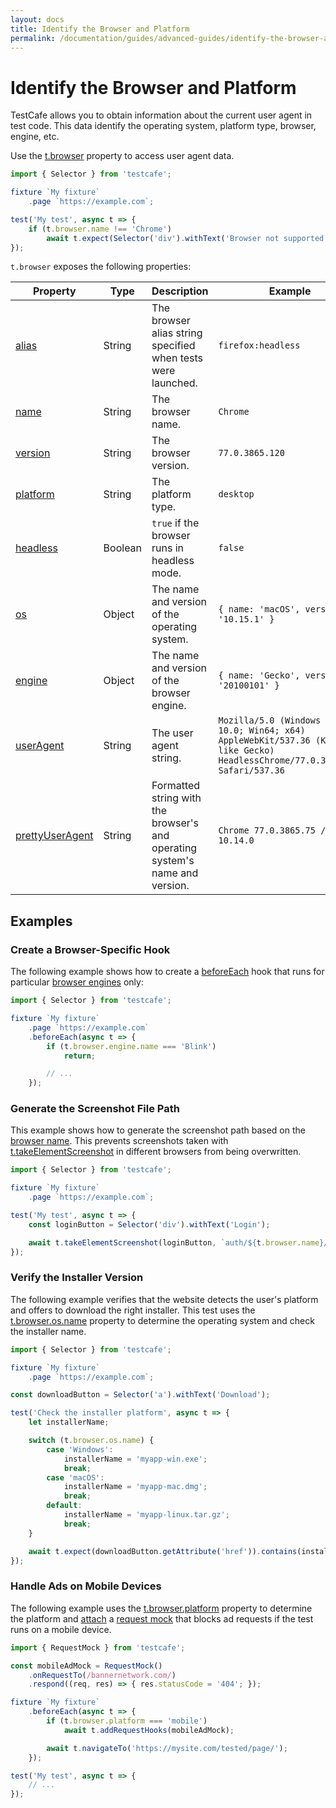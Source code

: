 ```yaml
---
layout: docs
title: Identify the Browser and Platform
permalink: /documentation/guides/advanced-guides/identify-the-browser-and-platform.html
---
```

# Identify the Browser and Platform

TestCafe allows you to obtain information about the current user agent in test code. This data identify the operating system, platform type, browser, engine, etc.

Use the [t.browser](../../reference/test-api/testcontroller/browser.md) property to access user agent data.

```js
import { Selector } from 'testcafe';

fixture `My fixture`
    .page `https://example.com`;

test('My test', async t => {
    if (t.browser.name !== 'Chrome')
        await t.expect(Selector('div').withText('Browser not supported').visible).ok();
});
```

`t.browser` exposes the following properties:

Property | Type | Description   | Example
-------- | ---- | ------------- | -------
[alias](../../reference/test-api/testcontroller/browser.md#alias) | String | The browser alias string specified when tests were launched. | `firefox:headless`
[name](../../reference/test-api/testcontroller/browser.md#name) | String | The browser name. | `Chrome`
[version](../../reference/test-api/testcontroller/browser.md#version) | String | The browser version. | `77.0.3865.120`
[platform](../../reference/test-api/testcontroller/browser.md#platform) | String | The platform type. | `desktop`
[headless](../../reference/test-api/testcontroller/browser.md#headless) | Boolean | `true` if the browser runs in headless mode. | `false`
[os](../../reference/test-api/testcontroller/browser.md#os) | Object | The name and version of the operating system. | `{ name: 'macOS', version: '10.15.1' }`
[engine](../../reference/test-api/testcontroller/browser.md#engine) | Object | The name and version of the browser engine. |  `{ name: 'Gecko', version: '20100101' }`
[userAgent](../../reference/test-api/testcontroller/browser.md#useragent) | String | The user agent string. | `Mozilla/5.0 (Windows NT 10.0; Win64; x64) AppleWebKit/537.36 (KHTML, like Gecko) HeadlessChrome/77.0.3865.120 Safari/537.36`
[prettyUserAgent](../../reference/test-api/testcontroller/browser.md#prettyuseragent) | String | Formatted string with the browser's and operating system's name and version. | `Chrome 77.0.3865.75 / macOS 10.14.0`

## Examples

### Create a Browser-Specific Hook

The following example shows how to create a [beforeEach](../basic-guides/test-organization.md#test-hooks) hook that runs for particular [browser engines](../../reference/test-api/testcontroller/browser.md#engine) only:

```js
import { Selector } from 'testcafe';

fixture `My fixture`
    .page `https://example.com`
    .beforeEach(async t => {
        if (t.browser.engine.name === 'Blink')
            return;

        // ...
    });
```

### Generate the Screenshot File Path

This example shows how to generate the screenshot path based on the [browser name](../../reference/test-api/testcontroller/browser.md#name). This prevents screenshots taken with [t.takeElementScreenshot](../../reference/test-api/testcontroller/takeelementscreenshot.md) in different browsers from being overwritten.

```js
import { Selector } from 'testcafe';

fixture `My fixture`
    .page `https://example.com`;

test('My test', async t => {
    const loginButton = Selector('div').withText('Login');

    await t.takeElementScreenshot(loginButton, `auth/${t.browser.name}/login-button.png`);
});
```

### Verify the Installer Version

The following example verifies that the website detects the user's platform and offers to download the right installer. This test uses the [t.browser.os.name](../../reference/test-api/testcontroller/browser.md#os) property to determine the operating system and check the installer name.

```js
import { Selector } from 'testcafe';

fixture `My fixture`
    .page `https://example.com`;

const downloadButton = Selector('a').withText('Download');

test('Check the installer platform', async t => {
    let installerName;

    switch (t.browser.os.name) {
        case 'Windows':
            installerName = 'myapp-win.exe';
            break;
        case 'macOS':
            installerName = 'myapp-mac.dmg';
            break;
        default:
            installerName = 'myapp-linux.tar.gz';
            break;
    }

    await t.expect(downloadButton.getAttribute('href')).contains(installerName);
});
```

### Handle Ads on Mobile Devices

The following example uses the [t.browser.platform](../../reference/test-api/testcontroller/browser.md#platform) property to determine the platform and [attach](intercept-http-requests.md#attach-hooks-to-tests-and-fixtures) a [request mock](intercept-http-requests.md#mock-http-requests) that blocks ad requests if the test runs on a mobile device.

```js
import { RequestMock } from 'testcafe';

const mobileAdMock = RequestMock()
    .onRequestTo(/bannernetwork.com/)
    .respond((req, res) => { res.statusCode = '404'; });

fixture `My fixture`
    .beforeEach(async t => {
        if (t.browser.platform === 'mobile')
            await t.addRequestHooks(mobileAdMock);

        await t.navigateTo('https://mysite.com/tested/page/');
    });

test('My test', async t => {
    // ...
});
```
